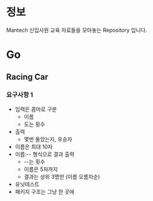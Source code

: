 # 정보
Mantech 신입사원 교육 자료들을 모아놓는 Repository 입니다.

# Go
## Racing Car
### 요구사항 1
- 입력은 콤마로 구분
  - 이름
  - 도는 횟수
- 출력
  - 몇번 돌았는지, 우승자
- 이름은 최대 10자
- 이름:-- 형식으로 결과 출력
  - --는 횟수
  - 이름은 5자까지
  - 결과는 상위 3명만 (이름 오름차순)
- 유닛테스트
- 패키지 구조는 그냥 한 곳에